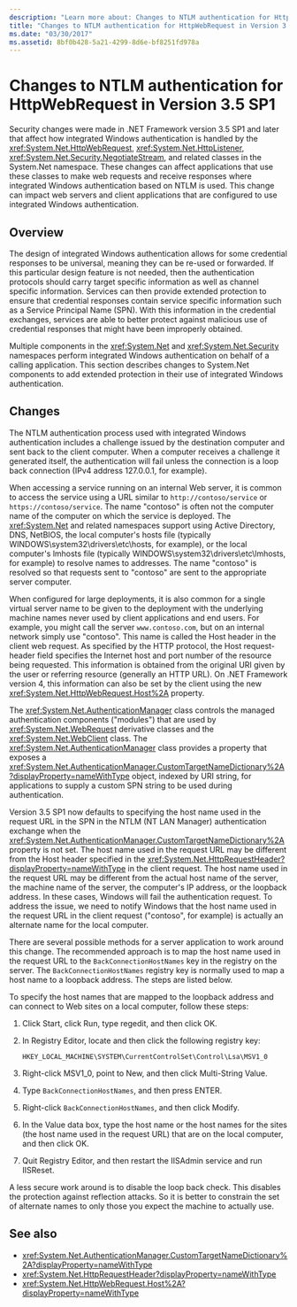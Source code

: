 ```yaml
---
description: "Learn more about: Changes to NTLM authentication for HttpWebRequest in Version 3.5 SP1"
title: "Changes to NTLM authentication for HttpWebRequest in Version 3.5 SP1"
ms.date: "03/30/2017"
ms.assetid: 8bf0b428-5a21-4299-8d6e-bf8251fd978a
---
```

# Changes to NTLM authentication for HttpWebRequest in Version 3.5 SP1

Security changes were made in .NET Framework version 3.5 SP1 and later that affect how integrated Windows authentication is handled by the <xref:System.Net.HttpWebRequest>, <xref:System.Net.HttpListener>, <xref:System.Net.Security.NegotiateStream>, and related classes in the System.Net namespace. These changes can affect applications that use these classes to make web requests and receive responses where integrated Windows authentication based on NTLM is used. This change can impact web servers and client applications that are configured to use integrated Windows authentication.

## Overview

The design of integrated Windows authentication allows for some credential responses to be universal, meaning they can be re-used or forwarded. If this particular design feature is not needed, then the authentication protocols should carry target specific information as well as channel specific information. Services can then provide extended protection to ensure that credential responses contain service specific information such as a Service Principal Name (SPN). With this information in the credential exchanges, services are able to better protect against malicious use of credential responses that might have been improperly obtained.

Multiple components in the <xref:System.Net> and <xref:System.Net.Security> namespaces perform integrated Windows authentication on behalf of a calling application. This section describes changes to System.Net components to add extended protection in their use of integrated Windows authentication.

## Changes

The NTLM authentication process used with integrated Windows authentication includes a challenge issued by the destination computer and sent back to the client computer. When a computer receives a challenge it generated itself, the authentication will fail unless the connection is a loop back connection (IPv4 address 127.0.0.1, for example).

When accessing a service running on an internal Web server, it is common to access the service using a URL similar to `http://contoso/service` or `https://contoso/service`. The name "contoso" is often not the computer name of the computer on which the service is deployed. The <xref:System.Net> and related namespaces support using Active Directory, DNS, NetBIOS, the local computer's hosts file (typically WINDOWS\system32\drivers\etc\hosts, for example), or the local computer's lmhosts file (typically WINDOWS\system32\drivers\etc\lmhosts, for example) to resolve names to addresses. The name "contoso" is resolved so that requests sent to "contoso" are sent to the appropriate server computer.

When configured for large deployments, it is also common for a single virtual server name to be given to the deployment with the underlying machine names never used by client applications and end users. For example, you might call the server `www.contoso.com`, but on an internal network simply use "contoso". This name is called the Host header in the client web request. As specified by the HTTP protocol, the Host request-header field specifies the Internet host and port number of the resource being requested. This information is obtained from the original URI given by the user or referring resource (generally an HTTP URL). On .NET Framework version 4, this information can also be set by the client using the new <xref:System.Net.HttpWebRequest.Host%2A> property.

The <xref:System.Net.AuthenticationManager> class controls the managed authentication components ("modules") that are used by <xref:System.Net.WebRequest> derivative classes and the <xref:System.Net.WebClient> class. The <xref:System.Net.AuthenticationManager> class provides a property that exposes a <xref:System.Net.AuthenticationManager.CustomTargetNameDictionary%2A?displayProperty=nameWithType> object, indexed by URI string, for applications to supply a custom SPN string to be used during authentication.

Version 3.5 SP1 now defaults to specifying the host name used in the request URL in the SPN in the NTLM (NT LAN Manager) authentication exchange when the <xref:System.Net.AuthenticationManager.CustomTargetNameDictionary%2A> property is not set. The host name used in the request URL may be different from the Host header specified in the <xref:System.Net.HttpRequestHeader?displayProperty=nameWithType> in the client request. The host name used in the request URL may be different from the actual host name of the server, the machine name of the server, the computer's IP address, or the loopback address. In these cases, Windows will fail the authentication request. To address the issue, we need to notify Windows that the host name used in the request URL in the client request ("contoso", for example) is actually an alternate name for the local computer.

There are several possible methods for a server application to work around this change. The recommended approach is to map the host name used in the request URL to the `BackConnectionHostNames` key in the registry on the server. The `BackConnectionHostNames` registry key is normally used to map a host name to a loopback address. The steps are listed below.

To specify the host names that are mapped to the loopback address and can connect to Web sites on a local computer, follow these steps:

1. Click Start, click Run, type regedit, and then click OK.

2. In Registry Editor, locate and then click the following registry key:

    `HKEY_LOCAL_MACHINE\SYSTEM\CurrentControlSet\Control\Lsa\MSV1_0`

3. Right-click MSV1_0, point to New, and then click Multi-String Value.

4. Type `BackConnectionHostNames`, and then press ENTER.

5. Right-click `BackConnectionHostNames`, and then click Modify.

6. In the Value data box, type the host name or the host names for the sites (the host name used in the request URL) that are on the local computer, and then click OK.

7. Quit Registry Editor, and then restart the IISAdmin service and run IISReset.

A less secure work around is to disable the loop back check. This disables the protection against reflection attacks. So it is better to constrain the set of alternate names to only those you expect the machine to actually use.

## See also

- <xref:System.Net.AuthenticationManager.CustomTargetNameDictionary%2A?displayProperty=nameWithType>
- <xref:System.Net.HttpRequestHeader?displayProperty=nameWithType>
- <xref:System.Net.HttpWebRequest.Host%2A?displayProperty=nameWithType>
